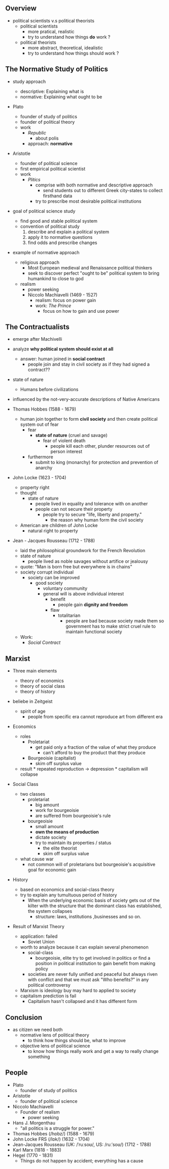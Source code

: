 ## Overview
* political scientists v.s political theorists
    * political scientists
        * more pratical, realistic
        * try to understand how things **do** work ?
    * political theorists
        * more abstract, theoretical, idealistic
        * try to understand how things should work ?

## The Normative Study of Politics
* study approach
    * descriptive: Explaining what is
    * normative: Explaining what ought to be
* Plato
    * founder of study of politics
    * founder of political theory
    * work
        * <i>Republic</i>
            * about polis
        * approach: **normative**
* Aristotle
    * founder of political science
    * first empirical political scientist
    * work
        * <i>Plitics</i>
            * comprise with both normative and descriptive approach
                * send students out to different Greek city-states to collect firsthand data
            * try to prescribe most desirable political institutions
* goal of political science study
    * find good and stable political system
    * convention of political study
        1. describe and explain a political system
        2. apply it to normative questions
        3. find odds and prescribe changes

* example of normative approach
    * religious approach
        * Most European medieval and Renaissance political thinkers
        * seek to discover perfect "ought to be" political system to bring humankind to close to god
    * realism
        * power seeking
        * Niccolo Machiavelli (1469 - 1527)
            * realism: focus on power gain
            * work: <i>The Prince</i>
                * focus on how to gain and use power

## The Contractualists
* emerge after Machivelli
* analyze **why political system should exist at all**
    * answer: human joined in **social contract**
        * people join and stay in civil society as if they had signed a contract??
* state of nature
    * Humans before civilizations
* influenced by the not-very-accurate descriptions of Native Americans

* Thomas Hobbes (1588 - 1679)
    * human join together to form **civil society** and then create political system out of fear
        * fear
            * **state of nature** (cruel and savage)
                * fear of violent death
                    * people kill each other, plunder resources out of person interest
        * furthermore
            * submit to king (monarchy) for protection and prevention of anarchy

* John Locke (1623 - 1704)
    * property right
    * thought
        * state of nature
            * people lived in equality and tolerance with on another
            * people can not secure their property
                * people try to secure "life, liberty and property."
                    * the reason why human form the civil society
    * American are children of John Locke
        * natural right to property

* Jean - Jacques Rousseau (1712 - 1788)
    * laid the philosophical groundwork for the French Revolution
    * state of nature
        * people lived as noble savages without artifice or jealousy
    * quote: "Man is born free but everywhere is in chains"
    * society corrupt individual
        * society can be improved
            * good society
                * voluntary community
                * general will is above individual interest
                    * benefit
                        * people gain **dignity and freedom**
                    * flaw
                        * totalitarian
                            * people are bad because society made them so government has to make strict cruel rule to maintain functional society
    * Work:
        * <i>Social Contract</i>

## Marxist
* Three main elements
    * theory of economics
    * theory of social class
    * theory of history
* beliebe in Zeitgeist
    * spirit of age
        * people from specific era cannot reproduce art from different era
* Economics
    * roles
        * Proletariat
            * get paid only a fraction of the value of what they produce
                * can't afford to buy the product that they produce
        * Bourgeoisie (capitalist)
            * skim off surplus value
    * result
          * repeated reproduction -> depression
          * capitalism will collapse
* Social Class
    * two classes
        * proletariat
            * big amount
            * work for bourgeoisie
            * are suffered from bourgeoisie's rule
        * bourgeoisie
            * small amount
            * **own the means of production**
            * dictate society
            * try to maintain its properties / status
                * the elite theorist
                * skim off surplus value
    * what cause war
        * not common will of proletarians but bourgeoisie's acquisitive goal for economic gain
* History
    * based on economics and social-class theory
    * try to explain any tumultuous period of history
        * When the underlying economic basis of society gets out of the kilter with the structure that the dominant class has established, the system collapses
            * structure: laws, institutions ,businesses and so on.

* Result of Marxist Theory
    * application: failed
        * Soviet Union
    * worth to analyze because it can explain several phenomenon
        * social-class
            * bourgeoisie, elite try to get involved in politics or find a position in political institution to gain benefit from making policy
        * societies are never fully unified and peaceful but always riven with conflict and that we must ask "Who benefits?" in any political controversy
    * Marxism is ideology buy may hard to applied to society
    * capitalism prediction is fail
        * Capitalism hasn't collapsed and it has different form

## Conclusion
* as citizen we need both
    * normative lens of political theory
        * to think how things should be, what to improve
    * objective lens of political science
        * to know how things really work and get a way to really change something


## People
* Plato
    * founder of study of politics
* Aristotle
    * founder of political science
* Niccolo Machiavelli
    * Founder of realism
        * power seeking
* Hans J. Morgenthau
    * "all politics is a struggle for power."
* Thomas Hobbes (/hɒbz/) (1588 - 1679)
* John Locke FRS (/lɒk/) (1632 - 1704)
* Jean-Jacques Rousseau (UK: /ˈruːsoʊ/, US: /ruːˈsoʊ/) (1712 - 1788)
* Karl Marx (1818 - 1883)
* Hegel (1770 - 1831)
    * Things do not happen by accident; everything has a cause

